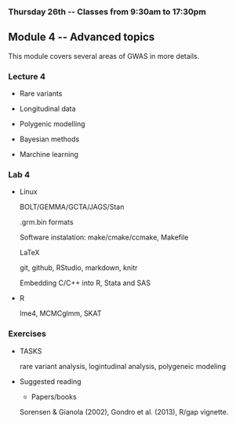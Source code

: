 ### Thursday 26th -- Classes from 9:30am to 17:30pm

## Module 4 -- Advanced topics

This module covers several areas of GWAS in more details.

### Lecture 4

* Rare variants

* Longitudinal data

* Polygenic modelling

* Bayesian methods

* Marchine learning

### Lab 4

* Linux

   BOLT/GEMMA/GCTA/JAGS/Stan

   .grm.bin formats

   Software instalation: make/cmake/ccmake, Makefile

   LaTeX

   git, github, RStudio, markdown, knitr

   Embedding C/C++ into R, Stata and SAS
 
* R

   lme4, MCMCglmm, SKAT

### Exercises

* TASKS

   rare variant analysis, logintudinal analysis, polygeneic modeling

* Suggested reading

  * Papers/books

   Sorensen & Gianola (2002), Gondro et al. (2013), R/gap vignette.
